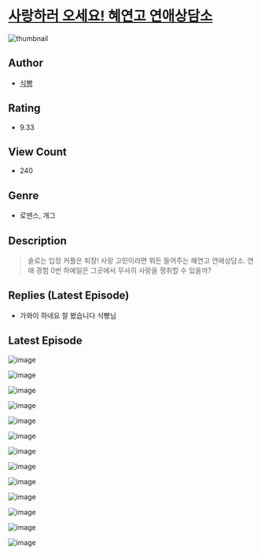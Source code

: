# [사랑하러 오세요! 혜연고 연애상담소](https://comic.naver.com/bestChallenge/list?titleId=810414)
![thumbnail](https://image-comic.pstatic.net/user_contents_data/challenge_comic/2023/05/23/366892/upload_3904729975078871345_480x623.jpeg)

## Author
- [식빵](https://comic.naver.com/artistTitle?id=366892)

## Rating
- 9.33

## View Count
- 240

## Genre
- 로맨스, 개그

## Description
> 솔로는 입장 커플은 퇴장! 사랑 고민이라면 뭐든 들어주는 혜연고 연애상담소. 연애 경험 0번 하예일은 그곳에서 무사히 사랑을 쟁취할 수 있을까?

## Replies (Latest Episode)
- 가와이 하네요 잘 봤습니다 식빵님

## Latest Episode
![image](https://image-comic.pstatic.net/user_contents_data/challenge_comic/2023/05/23/366892/upload_4063198157878669922.jpeg)

![image](https://image-comic.pstatic.net/user_contents_data/challenge_comic/2023/05/23/366892/upload_7220506274489054001.jpeg)

![image](https://image-comic.pstatic.net/user_contents_data/challenge_comic/2023/05/23/366892/upload_4051332438842421555.jpeg)

![image](https://image-comic.pstatic.net/user_contents_data/challenge_comic/2023/05/23/366892/upload_3834868087806570552.jpeg)

![image](https://image-comic.pstatic.net/user_contents_data/challenge_comic/2023/05/23/366892/upload_7004893130050254897.jpeg)

![image](https://image-comic.pstatic.net/user_contents_data/challenge_comic/2023/05/23/366892/upload_3906935581761102134.jpeg)

![image](https://image-comic.pstatic.net/user_contents_data/challenge_comic/2023/05/23/366892/upload_3472619894479270245.jpeg)

![image](https://image-comic.pstatic.net/user_contents_data/challenge_comic/2023/05/23/366892/upload_7003437376691332453.jpeg)

![image](https://image-comic.pstatic.net/user_contents_data/challenge_comic/2023/05/23/366892/upload_7076062353860866609.jpeg)

![image](https://image-comic.pstatic.net/user_contents_data/challenge_comic/2023/05/23/366892/upload_7378691920647041893.jpeg)

![image](https://image-comic.pstatic.net/user_contents_data/challenge_comic/2023/05/23/366892/upload_7147273499267183409.jpeg)

![image](https://image-comic.pstatic.net/user_contents_data/challenge_comic/2023/05/23/366892/upload_7306356344262505524.jpeg)

![image](https://image-comic.pstatic.net/user_contents_data/challenge_comic/2023/05/23/366892/upload_3546361931737818724.jpeg)
